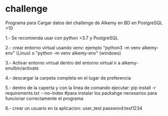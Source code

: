 # challenge
Programa para Cargar datos del challenge de Alkemy en BD en PostgreSQL >10

1.- Se recomienda usar con python >3.7 y PostgreSQL

2.- crear entorno virtual usando venv: ejemplo "python3 -m venv alkemy-env" (Linux) o "python -m venv alkemy-env" (windows)

3.- Activar entorno virtual dentro del entorno virtual ir a alkemy-env/bin/activate

4.- descargar la carpeta completa en el lugar de preferencia

5.- dentro de la caperta y con la linea de comando ejecutar: pip install -r requirements.txt --no-index #para instalar los packahge necesarios para funcionar correctamente
    el programa
    
6.- crear un usuario en la aplicacion: user_test password:test1234

